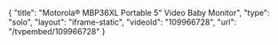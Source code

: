 {
    "title": "Motorola&reg; MBP36XL Portable 5&quot; Video Baby Monitor",
    "type": "solo",
    "layout": "iframe-static",
    "videoId": "109966728",
    "url": "\/tvpembed\/109966728"
}